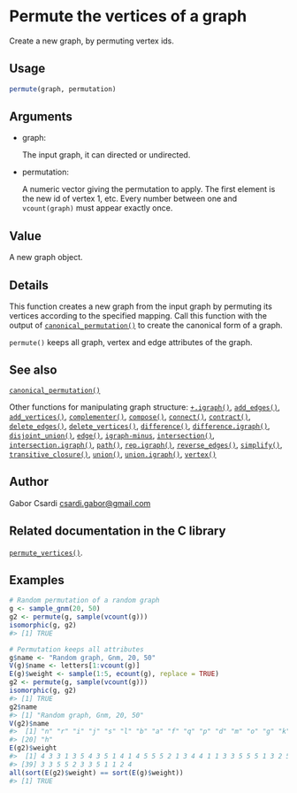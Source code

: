 # Permute the vertices of a graph

Create a new graph, by permuting vertex ids.

## Usage

``` r
permute(graph, permutation)
```

## Arguments

- graph:

  The input graph, it can directed or undirected.

- permutation:

  A numeric vector giving the permutation to apply. The first element is
  the new id of vertex 1, etc. Every number between one and
  `vcount(graph)` must appear exactly once.

## Value

A new graph object.

## Details

This function creates a new graph from the input graph by permuting its
vertices according to the specified mapping. Call this function with the
output of
[`canonical_permutation()`](https://r.igraph.org/reference/canonical_permutation.md)
to create the canonical form of a graph.

`permute()` keeps all graph, vertex and edge attributes of the graph.

## See also

[`canonical_permutation()`](https://r.igraph.org/reference/canonical_permutation.md)

Other functions for manipulating graph structure:
[`+.igraph()`](https://r.igraph.org/reference/plus-.igraph.md),
[`add_edges()`](https://r.igraph.org/reference/add_edges.md),
[`add_vertices()`](https://r.igraph.org/reference/add_vertices.md),
[`complementer()`](https://r.igraph.org/reference/complementer.md),
[`compose()`](https://r.igraph.org/reference/compose.md),
[`connect()`](https://r.igraph.org/reference/ego.md),
[`contract()`](https://r.igraph.org/reference/contract.md),
[`delete_edges()`](https://r.igraph.org/reference/delete_edges.md),
[`delete_vertices()`](https://r.igraph.org/reference/delete_vertices.md),
[`difference()`](https://r.igraph.org/reference/difference.md),
[`difference.igraph()`](https://r.igraph.org/reference/difference.igraph.md),
[`disjoint_union()`](https://r.igraph.org/reference/disjoint_union.md),
[`edge()`](https://r.igraph.org/reference/edge.md),
[`igraph-minus`](https://r.igraph.org/reference/igraph-minus.md),
[`intersection()`](https://r.igraph.org/reference/intersection.md),
[`intersection.igraph()`](https://r.igraph.org/reference/intersection.igraph.md),
[`path()`](https://r.igraph.org/reference/path.md),
[`rep.igraph()`](https://r.igraph.org/reference/rep.igraph.md),
[`reverse_edges()`](https://r.igraph.org/reference/reverse_edges.md),
[`simplify()`](https://r.igraph.org/reference/simplify.md),
[`transitive_closure()`](https://r.igraph.org/reference/transitive_closure.md),
[`union()`](https://r.igraph.org/reference/union.md),
[`union.igraph()`](https://r.igraph.org/reference/union.igraph.md),
[`vertex()`](https://r.igraph.org/reference/vertex.md)

## Author

Gabor Csardi <csardi.gabor@gmail.com>

## Related documentation in the C library

[`permute_vertices()`](https://igraph.org/c/html/latest/igraph-Isomorphism.html#igraph_permute_vertices).

## Examples

``` r
# Random permutation of a random graph
g <- sample_gnm(20, 50)
g2 <- permute(g, sample(vcount(g)))
isomorphic(g, g2)
#> [1] TRUE

# Permutation keeps all attributes
g$name <- "Random graph, Gnm, 20, 50"
V(g)$name <- letters[1:vcount(g)]
E(g)$weight <- sample(1:5, ecount(g), replace = TRUE)
g2 <- permute(g, sample(vcount(g)))
isomorphic(g, g2)
#> [1] TRUE
g2$name
#> [1] "Random graph, Gnm, 20, 50"
V(g2)$name
#>  [1] "n" "r" "i" "j" "s" "l" "b" "a" "f" "q" "p" "d" "m" "o" "g" "k" "c" "t" "e"
#> [20] "h"
E(g2)$weight
#>  [1] 4 3 3 1 3 5 4 3 5 1 4 1 4 5 5 5 2 1 3 4 4 1 1 3 3 5 5 5 1 3 2 5 4 3 5 2 5 3
#> [39] 3 3 5 5 2 3 3 5 1 1 2 4
all(sort(E(g2)$weight) == sort(E(g)$weight))
#> [1] TRUE
```
